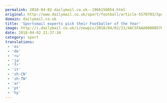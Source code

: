 ```yaml
---
permalink: 2018-04-02-dailymail.co.uk--1966156054.html
original: http://www.dailymail.co.uk/sport/football/article-5570703/Sportsmail-experts-pick-Footballer-Year.html?ITO=1490&ns_mchannel=rss&ns_campaign=1490
domain: dailymail.co.uk
title: 'Sportsmail experts pick their Footballer of the Year'
image: http://i.dailymail.co.uk/i/newpix/2018/04/02/21/4AC5FAAA00000578-0-image-a-25_1522699272983.jpg
date: 2018-04-02 21:37:34
category: sport
translations: 
 - 'es'
 - 'de'
 - 'ru'
 - 'ja'
 - 'fr'
 - 'it'
 - 'zh-CN'
 - 'zh-TW'
 - 'ar'
 - 'pt'
 - 'hy'
---
```


